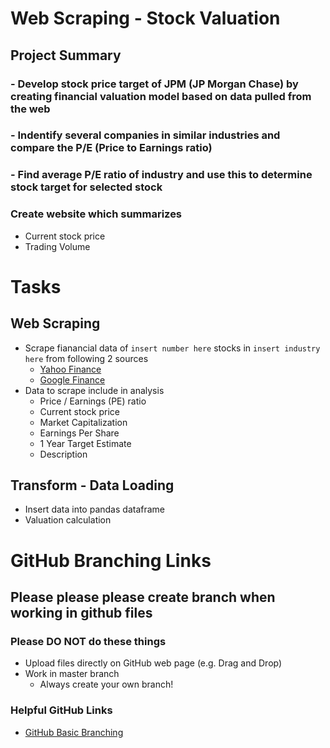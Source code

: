 # Web Scraping - Stock Valuation

## Project Summary
### - Develop stock price target of JPM (JP Morgan Chase) by creating financial valuation model based on data pulled from the web

### - Indentify several companies in similar industries and compare the P/E (Price to Earnings ratio)

### - Find average P/E ratio of industry and use this to determine stock target for selected stock

### Create website which summarizes
* Current stock price
* Trading Volume

# Tasks

## Web Scraping
* Scrape fianancial data of `insert number here` stocks in `insert industry here` from following 2 sources
  * [Yahoo Finance](https://finance.yahoo.com/)
  * [Google Finance](https://www.google.com/finance)
* Data to scrape include in analysis
  *  Price / Earnings (PE) ratio
  *  Current stock price
  *  Market Capitalization
  *  Earnings Per Share
  * 1 Year Target Estimate
  * Description

## Transform - Data Loading
  * Insert data into pandas dataframe
  * Valuation calculation

# GitHub Branching Links
## Please please please create branch when working in github files

### Please DO NOT do these things

* Upload files directly on GitHub web page (e.g. Drag and Drop)
* Work in master branch
  * Always create your own branch!

### Helpful GitHub Links

  * [GitHub Basic Branching](https://git-scm.com/book/en/v2/Git-Branching-Basic-Branching-and-Merging)




